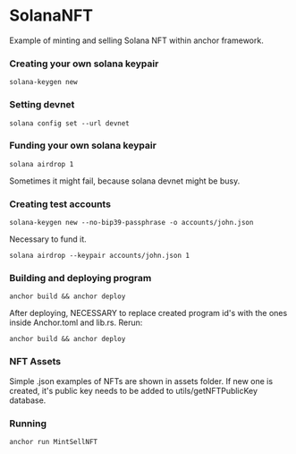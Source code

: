 # SolanaNFT
Example of minting and selling Solana NFT within anchor framework.

### Creating your own solana keypair
```shell
solana-keygen new
```

### Setting devnet
```shell
solana config set --url devnet
```

### Funding your own solana keypair
```shell
solana airdrop 1
```
Sometimes it might fail, because solana devnet might be busy.

### Creating test accounts

```shell
solana-keygen new --no-bip39-passphrase -o accounts/john.json
```

Necessary to fund it.

```shell
solana airdrop --keypair accounts/john.json 1
```
### Building and deploying program

```shell
anchor build && anchor deploy
```

After deploying, NECESSARY to replace created program id's with the ones inside Anchor.toml and lib.rs.
Rerun:

```shell
anchor build && anchor deploy
```

### NFT Assets

Simple .json examples of NFTs are shown in assets folder. If new one is created, it's public key needs to be added to utils/getNFTPublicKey database.

### Running

```shell
anchor run MintSellNFT
```
